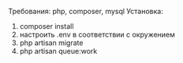 Требования: php, composer, mysql
Установка:

1. composer install
2. настроить .env в соответствии с окружением
3. php artisan migrate
4. php artisan queue:work
